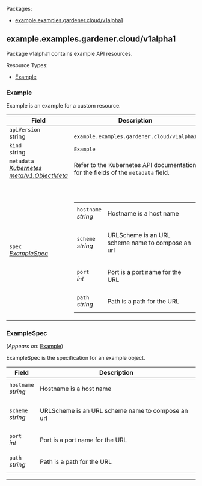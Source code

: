 <p>Packages:</p>
<ul>
<li>
<a href="#example.examples.gardener.cloud%2fv1alpha1">example.examples.gardener.cloud/v1alpha1</a>
</li>
</ul>
<h2 id="example.examples.gardener.cloud/v1alpha1">example.examples.gardener.cloud/v1alpha1</h2>
<p>
<p>Package v1alpha1 contains example API resources.</p>
</p>
Resource Types:
<ul><li>
<a href="#example.examples.gardener.cloud/v1alpha1.Example">Example</a>
</li></ul>
<h3 id="example.examples.gardener.cloud/v1alpha1.Example">Example
</h3>
<p>
<p>Example is an example for a custom resource.</p>
</p>
<table>
<thead>
<tr>
<th>Field</th>
<th>Description</th>
</tr>
</thead>
<tbody>
<tr>
<td>
<code>apiVersion</code></br>
string</td>
<td>
<code>
example.examples.gardener.cloud/v1alpha1
</code>
</td>
</tr>
<tr>
<td>
<code>kind</code></br>
string
</td>
<td><code>Example</code></td>
</tr>
<tr>
<td>
<code>metadata</code></br>
<em>
<a href="https://kubernetes.io/docs/reference/generated/kubernetes-api/v1.16/#objectmeta-v1-meta">
Kubernetes meta/v1.ObjectMeta
</a>
</em>
</td>
<td>
Refer to the Kubernetes API documentation for the fields of the
<code>metadata</code> field.
</td>
</tr>
<tr>
<td>
<code>spec</code></br>
<em>
<a href="#example.examples.gardener.cloud/v1alpha1.ExampleSpec">
ExampleSpec
</a>
</em>
</td>
<td>
<br/>
<br/>
<table>
<tr>
<td>
<code>hostname</code></br>
<em>
string
</em>
</td>
<td>
<p>Hostname is a host name</p>
</td>
</tr>
<tr>
<td>
<code>scheme</code></br>
<em>
string
</em>
</td>
<td>
<p>URLScheme is an URL scheme name to compose an url</p>
</td>
</tr>
<tr>
<td>
<code>port</code></br>
<em>
int
</em>
</td>
<td>
<p>Port is a port name for the URL</p>
</td>
</tr>
<tr>
<td>
<code>path</code></br>
<em>
string
</em>
</td>
<td>
<p>Path is a path for the URL</p>
</td>
</tr>
</table>
</td>
</tr>
</tbody>
</table>
<h3 id="example.examples.gardener.cloud/v1alpha1.ExampleSpec">ExampleSpec
</h3>
<p>
(<em>Appears on:</em>
<a href="#example.examples.gardener.cloud/v1alpha1.Example">Example</a>)
</p>
<p>
<p>ExampleSpec is  the specification for an example object.</p>
</p>
<table>
<thead>
<tr>
<th>Field</th>
<th>Description</th>
</tr>
</thead>
<tbody>
<tr>
<td>
<code>hostname</code></br>
<em>
string
</em>
</td>
<td>
<p>Hostname is a host name</p>
</td>
</tr>
<tr>
<td>
<code>scheme</code></br>
<em>
string
</em>
</td>
<td>
<p>URLScheme is an URL scheme name to compose an url</p>
</td>
</tr>
<tr>
<td>
<code>port</code></br>
<em>
int
</em>
</td>
<td>
<p>Port is a port name for the URL</p>
</td>
</tr>
<tr>
<td>
<code>path</code></br>
<em>
string
</em>
</td>
<td>
<p>Path is a path for the URL</p>
</td>
</tr>
</tbody>
</table>
<hr/>

